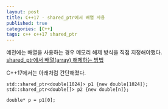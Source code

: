 ```yaml
---
layout: post
title: C++17 - shared_ptr에서 배열 사용
published: true
categories: [C++]
tags: c++ c++17 shared_ptr
---
```

예전에는 배열을 사용하는 경우 메모리 해제 방식을 직접 지정해야했다.  
[shared_ptr에서 배열(array) 해제하는 방법](https://psychoria.tistory.com/268)  
  
C++17에서는 아래처럼 간단해졌다.  
  
```
std::shared_ptr<double[1024]> p1 {new double[1024]};
std::shared_ptr<double[]> p2 {new double[n]};

double* p = p1[0];
```
  
  